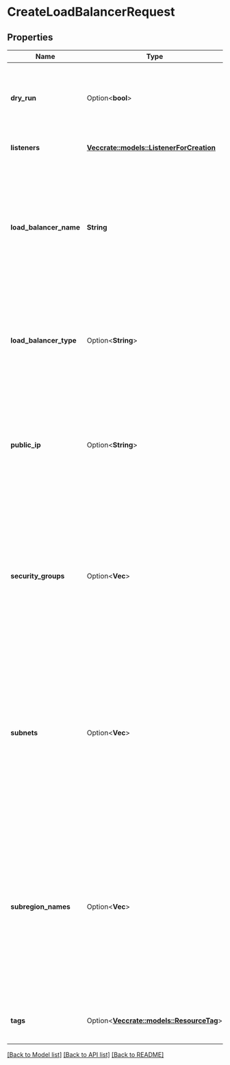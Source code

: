 # CreateLoadBalancerRequest

## Properties

Name | Type | Description | Notes
------------ | ------------- | ------------- | -------------
**dry_run** | Option<**bool**> | If true, checks whether you have the required permissions to perform the action. | [optional]
**listeners** | [**Vec<crate::models::ListenerForCreation>**](ListenerForCreation.md) | One or more listeners to create. | 
**load_balancer_name** | **String** | The unique name of the load balancer, with a maximum length of 32 alphanumeric characters and dashes (-). This name must not start or end with a dash. | 
**load_balancer_type** | Option<**String**> | The type of load balancer: `internet-facing` or `internal`. Use this parameter only for load balancers in a Net. | [optional]
**public_ip** | Option<**String**> | (internet-facing only) The public IP you want to associate with the load balancer. If not specified, a public IP owned by 3DS OUTSCALE is associated. | [optional]
**security_groups** | Option<**Vec<String>**> | (Net only) One or more IDs of security groups you want to assign to the load balancer. If not specified, the default security group of the Net is assigned to the load balancer. | [optional]
**subnets** | Option<**Vec<String>**> | (Net only) The ID of the Subnet in which you want to create the load balancer. Regardless of this Subnet, the load balancer can distribute traffic to all Subnets. This parameter is required in a Net. | [optional]
**subregion_names** | Option<**Vec<String>**> | (public Cloud only) The Subregion in which you want to create the load balancer. Regardless of this Subregion, the load balancer can distribute traffic to all Subregions. This parameter is required in the public Cloud. | [optional]
**tags** | Option<[**Vec<crate::models::ResourceTag>**](ResourceTag.md)> | One or more tags assigned to the load balancer. | [optional]

[[Back to Model list]](../README.md#documentation-for-models) [[Back to API list]](../README.md#documentation-for-api-endpoints) [[Back to README]](../README.md)


